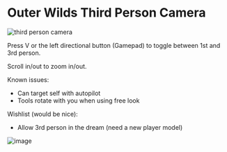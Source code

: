 # Outer Wilds Third Person Camera

![third person camera](https://user-images.githubusercontent.com/22628069/143540341-f2c7ce81-55b2-40fb-9392-3e89ba0f3aad.jpg)

Press V or the left directional button (Gamepad) to toggle between 1st and 3rd person.

Scroll in/out to zoom in/out.

Known issues:
- Can target self with autopilot
- Tools rotate with you when using free look

Wishlist (would be nice):
- Allow 3rd person in the dream (need a new player model)

![image](https://user-images.githubusercontent.com/22628069/142536103-386cda90-2d35-4c95-8e98-05e7ab2081cc.png)
